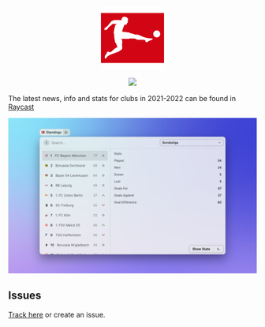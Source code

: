 <p align="center">
  <img src="assets/icon.png" height="128">
</p>

<p align="center">
  <a title="Install Bundesliga Raycast Extension" href="https://www.raycast.com/anhthang/bundesliga#install">
    <img style="height: 64px" src="https://assets.raycast.com/anhthang/bundesliga/install_button@2x.png" height="64">
  </a>
</p

The latest news, info and stats for clubs in 2021-2022 can be found in [Raycast](https://raycast.com/)

![Example](./metadata/bundesliga-01.png)

## Issues

[Track here](https://github.com/anhthang/raycast-bundesliga/issues) or create an issue.
